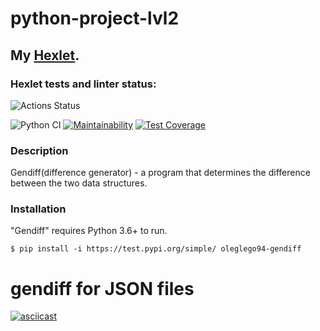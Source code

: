 # python-project-lvl2
## My [Hexlet](https://ru.hexlet.io/u/o_legleg_o).
### Hexlet tests and linter status:

![Actions Status](/workflows/hexlet-check/badge.svg)

![Python CI](https://github.com/oleglego94/python-project-lvl2/workflows/Python%20CI/badge.svg)
[![Maintainability](https://api.codeclimate.com/v1/badges/ee4b89fc17de5b826ef0/maintainability)](https://codeclimate.com/github/oleglego94/python-project-lvl2/maintainability)
[![Test Coverage](https://api.codeclimate.com/v1/badges/ee4b89fc17de5b826ef0/test_coverage)](https://codeclimate.com/github/oleglego94/python-project-lvl2/test_coverage)

### Description
Gendiff(difference generator) - a program that determines the difference between the two data structures.
### Installation
"Gendiff" requires Python 3.6+ to run.
```
$ pip install -i https://test.pypi.org/simple/ oleglego94-gendiff
```

# gendiff for JSON files

[![asciicast](https://asciinema.org/a/3wt6e1JNVpZR0uv9EBaMD0fiF.svg)](https://asciinema.org/a/3wt6e1JNVpZR0uv9EBaMD0fiF)

